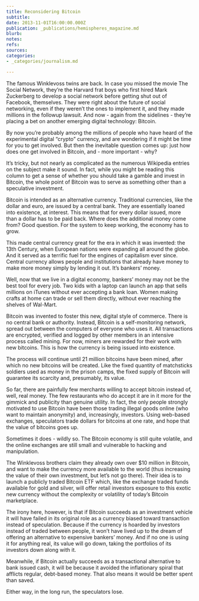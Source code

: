 ```yaml
---
title: Reconsidering Bitcoin
subtitle: 
date: 2013-11-01T16:00:00.000Z
publication: _publications/hemispheres_magazine.md
blurb: 
notes: 
refs: 
sources: 
categories:
- _categories/journalism.md

---
```

The famous Winklevoss twins are back. In case you missed the movie The Social Network, they’re the Harvard frat boys who first hired Mark Zuckerberg to develop a social network before getting shut out of Facebook, themselves. They were right about the future of social networking, even if they weren’t the ones to implement it, and they made millions in the followup lawsuit. And now - again from the sidelines - they’re placing a bet on another emerging digital technology: Bitcoin. 

By now you’re probably among the millions of people who have heard of the experimental digital “crypto” currency, and are wondering if it might be time for you to get involved. But then the inevitable question comes up: just how does one get involved in Bitcoin, and - more important - why? 

It’s tricky, but not nearly as complicated as the numerous Wikipedia entries on the subject make it sound. In fact, while you might be reading this column to get a sense of whether you should take a gamble and invest in Bitcoin, the whole point of Bitcoin was to serve as something other than a speculative investment. 

Bitcoin is intended as an alternative currency. Traditional currencies, like the dollar and euro, are issued by a central bank. They are essentially loaned into existence, at interest. This means that for every dollar issued, more than a dollar has to be paid back. Where does the additional money come from? Good question. For the system to keep working, the economy has to grow. 

This made central currency great for the era in which it was invented: the 13th Century, when European nations were expanding all around the globe. And it served as a terrific fuel for the engines of capitalism ever since. Central currency allows people and institutions that already have money to make more money simply by lending it out. It’s bankers’ money. 

Well, now that we live in a digital economy, bankers’ money may not be the best tool for every job. Two kids with a laptop can launch an app that sells millions on iTunes without ever accepting a bank loan. Women making crafts at home can trade or sell them directly, without ever reaching the shelves of Wal-Mart.

Bitcoin was invented to foster this new, digital style of commerce. There is no central bank or authority. Instead, Bitcoin is a self-monitoring network, spread out between the computers of everyone who uses it. All transactions are encrypted, verified and logged by other members in an intensive process called mining. For now, miners are rewarded for their work with new bitcoins. This is how the currency is being issued into existence. 

The process will continue until 21 million bitcoins have been mined, after which no new bitcoins will be created. Like the fixed quantity of matchsticks soldiers used as money in the prison camps, the fixed supply of Bitcoin will guarantee its scarcity and, presumably, its value. 

So far, there are painfully few merchants willing to accept bitcoin instead of, well, real money. The few restaurants who do accept it are in it more for the gimmick and publicity than genuine utility. In fact, the only people strongly motivated to use Bitcoin have been those trading illegal goods online (who want to maintain anonymity) and, increasingly, investors. Using web-based exchanges, speculators trade dollars for bitcoins at one rate, and hope that the value of bitcoins goes up. 

Sometimes it does - wildly so. The Bitcoin economy is still quite volatile, and the online exchanges are still small and vulnerable to hacking and manipulation. 

The Winklevoss brothers claim they already own over $10 million in Bitcoin, and want to make the currency more available to the world (thus increasing the value of their own investment, but let’s not go there). Their idea is to launch a publicly traded Bitcoin ETF which, like the exchange traded funds available for gold and silver, will offer retail investors exposure to this exotic new currency without the complexity or volatility of today’s Bitcoin marketplace. 

The irony here, however, is that if Bitcoin succeeds as an investment vehicle it will have failed in its original role as a currency biased toward transaction instead of speculation. Because if the currency is hoarded by investors instead of traded between people, it won’t have lived up to the dream of offering an alternative to expensive bankers’ money. And if no one is using it for anything real, its value will go down, taking the portfolios of its investors down along with it.

Meanwhile, if Bitcoin actually succeeds as a transactional alternative to bank issued cash, it will be because it avoided the inflationary spiral that afflicts regular, debt-based money. That also means it would be better spent than saved. 

Either way, in the long run, the speculators lose.